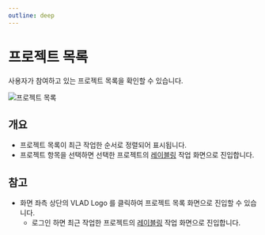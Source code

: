 ```yaml
---
outline: deep
---
```


# 프로젝트 목록
사용자가 참여하고 있는 프로젝트 목록을 확인할 수 있습니다.  


![프로젝트 목록](/ko/project/project-list.png)

## 개요
- 프로젝트 목록이 최근 작업한 순서로 정렬되어 표시됩니다.
- 프로젝트 항목을 선택하면 선택한 프로젝트의 [레이블링](./intro-labeling) 작업 화면으로 진입합니다.

## 참고
- 화면 좌측 상단의 VLAD Logo 를 클릭하여 프로젝트 목록 화면으로 진입할 수 있습니다.
  - 로그인 하면 최근 작업한 프로젝트의 [레이블링](./intro-labeling) 작업 화면으로 진입합니다.
